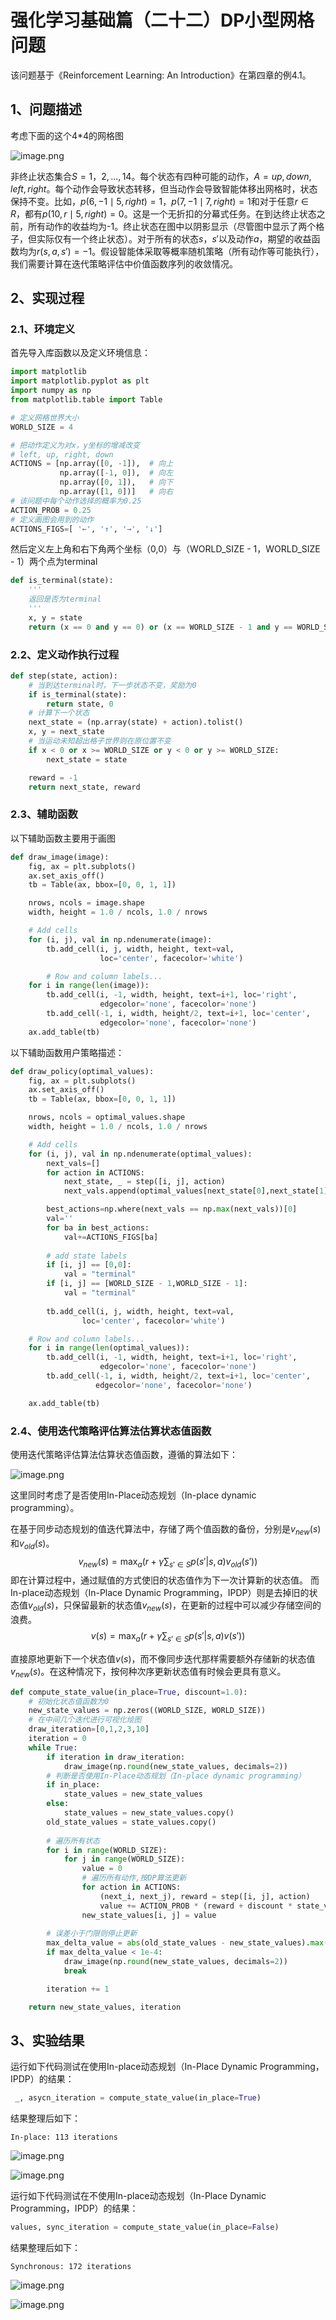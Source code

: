 # 强化学习基础篇（二十二）DP小型网格问题

该问题基于《Reinforcement Learning: An Introduction》在第四章的例4.1。

## 1、问题描述

考虑下面的这个4*4的网格图

![image.png](https://upload-images.jianshu.io/upload_images/15463866-e486c9e5b20b05d6.png?imageMogr2/auto-orient/strip%7CimageView2/2/w/1240)

非终止状态集合$S={1，2,...,14}$。每个状态有四种可能的动作，$A={up,down ,left,right}$。每个动作会导致状态转移，但当动作会导致智能体移出网格时，状态保持不变。比如，$p(6,-1 \mid 5,right)=1$，$p(7,-1 \mid 7,right)=1$和对于任意$r \in R$，都有$p(10,r \mid 5,right)=0$。这是一个无折扣的分幕式任务。在到达终止状态之前，所有动作的收益均为-1。终止状态在图中以阴影显示（尽管图中显示了两个格子，但实际仅有一个终止状态）。对于所有的状态$s$，$s'$以及动作$a$，期望的收益函数均为$r(s,a,s')=-1$。假设智能体采取等概率随机策略（所有动作等可能执行），我们需要计算在迭代策略评估中价值函数序列的收敛情况。

## 2、实现过程

### 2.1、环境定义

首先导入库函数以及定义环境信息：

```python
import matplotlib
import matplotlib.pyplot as plt
import numpy as np
from matplotlib.table import Table

# 定义网格世界大小
WORLD_SIZE = 4

# 把动作定义为对x，y坐标的增减改变
# left, up, right, down
ACTIONS = [np.array([0, -1]),  # 向上
           np.array([-1, 0]),  # 向左
           np.array([0, 1]),   # 向下
           np.array([1, 0])]   # 向右
# 该问题中每个动作选择的概率为0.25
ACTION_PROB = 0.25
# 定义画图会用到的动作
ACTIONS_FIGS=[ '←', '↑', '→', '↓']
```

然后定义左上角和右下角两个坐标（0,0）与（WORLD_SIZE - 1，WORLD_SIZE - 1）两个点为terminal

```python
def is_terminal(state):
    '''
    返回是否为terminal
    '''
    x, y = state
    return (x == 0 and y == 0) or (x == WORLD_SIZE - 1 and y == WORLD_SIZE - 1)
```

### 2.2、定义动作执行过程

```python
def step(state, action):
	# 当到达terminal时，下一步状态不变，奖励为0
    if is_terminal(state):
        return state, 0
    # 计算下一个状态
    next_state = (np.array(state) + action).tolist()
    x, y = next_state
    # 当运动未知超出格子世界则在原位置不变
    if x < 0 or x >= WORLD_SIZE or y < 0 or y >= WORLD_SIZE:
        next_state = state

    reward = -1
    return next_state, reward
```

### 2.3、辅助函数

以下辅助函数主要用于画图

```python
def draw_image(image):
    fig, ax = plt.subplots()
    ax.set_axis_off()
    tb = Table(ax, bbox=[0, 0, 1, 1])

    nrows, ncols = image.shape
    width, height = 1.0 / ncols, 1.0 / nrows

    # Add cells
    for (i, j), val in np.ndenumerate(image):
        tb.add_cell(i, j, width, height, text=val,
                    loc='center', facecolor='white')

        # Row and column labels...
    for i in range(len(image)):
        tb.add_cell(i, -1, width, height, text=i+1, loc='right',
                    edgecolor='none', facecolor='none')
        tb.add_cell(-1, i, width, height/2, text=i+1, loc='center',
                    edgecolor='none', facecolor='none')
    ax.add_table(tb)
```

以下辅助函数用户策略描述：

```python
def draw_policy(optimal_values):
    fig, ax = plt.subplots()
    ax.set_axis_off()
    tb = Table(ax, bbox=[0, 0, 1, 1])

    nrows, ncols = optimal_values.shape
    width, height = 1.0 / ncols, 1.0 / nrows

    # Add cells
    for (i, j), val in np.ndenumerate(optimal_values):
        next_vals=[]
        for action in ACTIONS:
            next_state, _ = step([i, j], action)
            next_vals.append(optimal_values[next_state[0],next_state[1]])

        best_actions=np.where(next_vals == np.max(next_vals))[0]
        val=''
        for ba in best_actions:
            val+=ACTIONS_FIGS[ba]
        
        # add state labels
        if [i, j] == [0,0]:
            val = "terminal"
        if [i, j] == [WORLD_SIZE - 1,WORLD_SIZE - 1]:
            val = "terminal"
        
        tb.add_cell(i, j, width, height, text=val,
                loc='center', facecolor='white')

    # Row and column labels...
    for i in range(len(optimal_values)):
        tb.add_cell(i, -1, width, height, text=i+1, loc='right',
                    edgecolor='none', facecolor='none')
        tb.add_cell(-1, i, width, height/2, text=i+1, loc='center',
                   edgecolor='none', facecolor='none')

    ax.add_table(tb)
```



### 2.4、使用迭代策略评估算法估算状态值函数

使用迭代策略评估算法估算状态值函数，遵循的算法如下：

![image.png](https://upload-images.jianshu.io/upload_images/15463866-0415376c1b63a4e5.png?imageMogr2/auto-orient/strip%7CimageView2/2/w/1240)

这里同时考虑了是否使用In-Place动态规划（In-place dynamic programming）。

在基于同步动态规划的值迭代算法中，存储了两个值函数的备份，分别是$v_{new}(s)$和$v_{old}(s)$。
$$
v_{new}(s)=\max_a(r+\gamma \sum_{s' \in S}p(s'|s,a)v_{old}(s'))
$$
即在计算过程中，通过赋值的方式使旧的状态值作为下一次计算新的状态值。
而In-place动态规划（In-Place Dynamic Programming，IPDP）则是去掉旧的状态值$v_{old}(s)$，只保留最新的状态值$v_{new}(s)$，在更新的过程中可以减少存储空间的浪费。
$$
v(s)=\max_a(r+\gamma \sum_{s' \in S}p(s'|s,a)v(s'))
$$


直接原地更新下一个状态值$v(s)$，而不像同步迭代那样需要额外存储新的状态值$v_{new}(s)$。在这种情况下，按何种次序更新状态值有时候会更具有意义。

```python
def compute_state_value(in_place=True, discount=1.0):
    # 初始化状态值函数为0
    new_state_values = np.zeros((WORLD_SIZE, WORLD_SIZE))
    # 在中间几个迭代进行可视化绘图
    draw_iteration=[0,1,2,3,10]
    iteration = 0
    while True:
        if iteration in draw_iteration:
            draw_image(np.round(new_state_values, decimals=2))
        # 判断是否使用In-Place动态规划（In-place dynamic programming）
        if in_place:
            state_values = new_state_values
        else:
            state_values = new_state_values.copy()
        old_state_values = state_values.copy()
		
        # 遍历所有状态
        for i in range(WORLD_SIZE):
            for j in range(WORLD_SIZE):
                value = 0
                # 遍历所有动作,按DP算法更新
                for action in ACTIONS:
                    (next_i, next_j), reward = step([i, j], action)
                    value += ACTION_PROB * (reward + discount * state_values[next_i, next_j])
                new_state_values[i, j] = value
		
        # 误差小于门限则停止更新
        max_delta_value = abs(old_state_values - new_state_values).max()
        if max_delta_value < 1e-4:
            draw_image(np.round(new_state_values, decimals=2))
            break

        iteration += 1

    return new_state_values, iteration
```

## 3、实验结果

运行如下代码测试在使用In-place动态规划（In-Place Dynamic Programming，IPDP）的结果：

```python
 _, asycn_iteration = compute_state_value(in_place=True)
```

结果整理后如下：

```
In-place: 113 iterations
```

![image.png](https://upload-images.jianshu.io/upload_images/15463866-965e82284f0bf369.png?imageMogr2/auto-orient/strip%7CimageView2/2/w/1240)

![image.png](https://upload-images.jianshu.io/upload_images/15463866-45040e2a4bf90a54.png?imageMogr2/auto-orient/strip%7CimageView2/2/w/1240)

运行如下代码测试在不使用In-place动态规划（In-Place Dynamic Programming，IPDP）的结果：

```python
values, sync_iteration = compute_state_value(in_place=False)
```

结果整理后如下：

```
Synchronous: 172 iterations
```

![image.png](https://upload-images.jianshu.io/upload_images/15463866-da79f4f0ed49927a.png?imageMogr2/auto-orient/strip%7CimageView2/2/w/1240)

![image.png](https://upload-images.jianshu.io/upload_images/15463866-b3bd7d1fb74f4348.png?imageMogr2/auto-orient/strip%7CimageView2/2/w/1240)